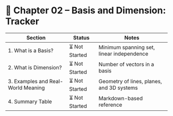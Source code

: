 # 📘 Chapter 02 – Basis and Dimension: Tracker

| Section                            | Status        | Notes                                     |
|------------------------------------|---------------|-------------------------------------------|
| 1. What is a Basis?                | ⏳ Not Started | Minimum spanning set, linear independence |
| 2. What is Dimension?              | ⏳ Not Started | Number of vectors in a basis              |
| 3. Examples and Real-World Meaning | ⏳ Not Started | Geometry of lines, planes, and 3D systems |
| 4. Summary Table                   | ⏳ Not Started | Markdown-based reference                  |